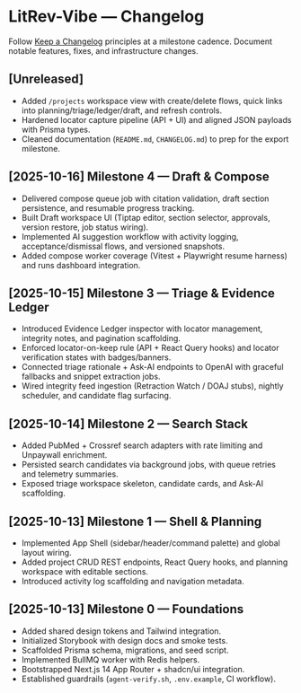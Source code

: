 # LitRev-Vibe — Changelog

Follow [Keep a Changelog](https://keepachangelog.com) principles at a milestone cadence. Document notable features, fixes, and infrastructure changes.

## [Unreleased]
- Added `/projects` workspace view with create/delete flows, quick links into planning/triage/ledger/draft, and refresh controls.
- Hardened locator capture pipeline (API + UI) and aligned JSON payloads with Prisma types.
- Cleaned documentation (`README.md`, `CHANGELOG.md`) to prep for the export milestone.

## [2025-10-16] Milestone 4 — Draft & Compose
- Delivered compose queue job with citation validation, draft section persistence, and resumable progress tracking.
- Built Draft workspace UI (Tiptap editor, section selector, approvals, version restore, job status wiring).
- Implemented AI suggestion workflow with activity logging, acceptance/dismissal flows, and versioned snapshots.
- Added compose worker coverage (Vitest + Playwright resume harness) and runs dashboard integration.

## [2025-10-15] Milestone 3 — Triage & Evidence Ledger
- Introduced Evidence Ledger inspector with locator management, integrity notes, and pagination scaffolding.
- Enforced locator-on-keep rule (API + React Query hooks) and locator verification states with badges/banners.
- Connected triage rationale + Ask-AI endpoints to OpenAI with graceful fallbacks and snippet extraction jobs.
- Wired integrity feed ingestion (Retraction Watch / DOAJ stubs), nightly scheduler, and candidate flag surfacing.

## [2025-10-14] Milestone 2 — Search Stack
- Added PubMed + Crossref search adapters with rate limiting and Unpaywall enrichment.
- Persisted search candidates via background jobs, with queue retries and telemetry summaries.
- Exposed triage workspace skeleton, candidate cards, and Ask-AI scaffolding.

## [2025-10-13] Milestone 1 — Shell & Planning
- Implemented App Shell (sidebar/header/command palette) and global layout wiring.
- Added project CRUD REST endpoints, React Query hooks, and planning workspace with editable sections.
- Introduced activity log scaffolding and navigation metadata.

## [2025-10-13] Milestone 0 — Foundations
- Added shared design tokens and Tailwind integration.
- Initialized Storybook with design docs and smoke tests.
- Scaffolded Prisma schema, migrations, and seed script.
- Implemented BullMQ worker with Redis helpers.
- Bootstrapped Next.js 14 App Router + shadcn/ui integration.
- Established guardrails (`agent-verify.sh`, `.env.example`, CI workflow).
